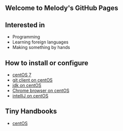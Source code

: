 ## Welcome to Melody's GitHub Pages

## Interested in

  * Programming
  * Learning foreign languages
  * Making something by hands

## How to install or configure
  * [centOS 7](howto/howto_install_centos7)
  * [git client on centOS](howto/howto_install_git_client)
  * [jdk on centOS](howto/)
  * [Chrome browser on centOS](howto/howto_install_chrome)
  * [intelliJ on centOS](howto/howto_install_intellij)

## Tiny Handbooks
  * [centOS](howto/centos_commands) 
